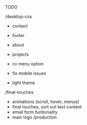 TODO

/desktop-css
- contact
- footer
- about
- projects
- cv menu option

- fix mobile issues
- light theme

/final-touches
- animations (scroll, hover, menus)
- final touches, sort out text content
- email form funtionality
- main logo
/production

